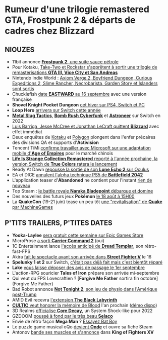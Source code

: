 # Rumeur d'une trilogie remastered GTA, Frostpunk 2 & départs de cadres chez Blizzard

## NIOUZES

- 11bit annonce [**Frostpunk 2**, une suite sauce pétrole](https://www.gamekult.com/actualite/11-bit-studios-annonce-frostpunk-2-3050841851.html)
- Pour Kotaku, [Take-Two et Rockstar s'apprêtent à sortir une trilogie de remasterisations **GTA III, Vice City et San Andreas**](https://kotaku.com/the-gta-remastered-trilogy-appears-to-be-real-and-comi-1847474620)
- Nintendo Indie World : [Axiom Verge 2, Boyfriend Dungeon, Curious Expeditions 2, Slime Rancher, Necrobarista, Garden Story et Islanders sont sortis](https://www.gamekult.com/actualite/axiom-verge-2-boyfriend-dungeon-ces-7-jeux-indes-disponibles-a-la-fin-du-nintendo-indie-world-3050841883.html)
- Chucklefish [date **EASTWARD** au 16 septembre](https://www.gamekult.com/actualite/le-superbe-jeu-d-aventure-eastward-prend-date-pour-le-16-septembre-sur-pc-et-switch-3050841885.html) avec une version française
- **Shovel Knight Pocket Dungeon** [cet hiver sur PS4, Switch et PC](https://www.gamekult.com/actualite/shovel-knight-pocket-dungeon-s-annonce-sur-switch-pour-cet-hiver-3050841887.html)
- **Loop Hero** [arrivera sur Switch cette année](https://www.gamekult.com/actualite/loop-hero-confirme-sur-switch-pour-cette-annee-3050841879.html)
- [**Metal Slug Tactics**](https://www.gamekult.com/actualite/metal-slug-tactics-confirme-sur-switch-pour-2022-3050841877.html), [**Bomb Rush Cyberfunk**](https://www.gamekult.com/actualite/bomb-rush-cyberfunk-sera-temporairement-une-exclusivite-console-pour-la-switch-3050841881.html) et [**Astroneer**](https://www.gamekult.com/actualite/astroneer-s-annonce-sur-switch-pour-le-debut-de-l-annee-prochaine-3050841897.html) sur Switch en 2022
- [Luis Barriga, Jesse McCree et Jonathan LeCraft quittent **Blizzard**](https://kotaku.com/jesse-mcree-diablo-4-director-no-longer-at-activision-1847469113) avec effet immédiat
- Deux enquêtes de [Kotaku](https://kotaku.com/activision-blizzard-s-qa-department-seems-like-a-hellho-1847473158) et [Polygon](https://www.polygon.com/22622396/activision-blizzard-toxic-culture-qa-customer-service-report) plongent dans l'enfer précaires des divisions QA et supports d'**Activision**
- Tencent TiMi [confirme travailler avec Microsoft sur une adaptation mobile d'**Age of Empires**](https://www.eurogamer.net/articles/2021-08-14-first-look-at-return-to-empire-the-china-only-age-of-empires-mobile-game) pour le marché chinois
- [**Life Is Strange Collection Remastered** reporté à l'année prochaine, la version Switch de **True Colors** ratera le lancement](https://www.gamekult.com/actualite/life-is-strange-remastered-collection-est-repousse-au-debut-de-l-annee-prochaine-3050841889.html)
- Ready At Dawn [repousse la sortie de son **Lone Echo 2** sur Oculus](https://www.gamekult.com/actualite/amateurs-de-realite-virtuelle-lone-echo-2-aura-du-retard-3050841929.html)
- EA et DICE [annulent l'alpha technique PS5 de **Battlefield 2042**](https://www.videogameschronicle.com/news/battlefield-2042s-tech-test-is-cancelled-on-ps5-due-to-critical-issue-as-xbox-invites-dispatched/)
- L'application teaser d'**Abandoned** ne contient pour l'instant [rien de nouveau](https://www.pushsquare.com/news/2021/08/abandoned_app_patch_drops_trailer_is_the_same_as_twitter_tease)
- Top Steam : [le battle royale **Naraka Bladepoint** débarque et domine](https://www.pcgamesn.com/naraka-bladepoint/steam-player-count)
- Des nouvelles des futurs jeux **Pokémon** [le 18 août à 15H00](https://www.gamekult.com/actualite/pokemon-presents-du-nouveau-sur-les-jeux-switch-le-18-aout-3050841951.html)
- La **QuakeCon** (19-21 juin) tease un peu tôt [une "revitalisation" de **Quake** par MachineGames](https://arstechnica.com/gaming/2021/08/quakecon-schedule-leak-shows-quake-revitalized-edition-from-machinegames/)

## P'TITS TRAILERS, P'TITES DATES

- **Yooka-Laylee** [sera gratuit cette semaine sur Epic Games Store](https://gamerant.com/yooka-laylee-playtonic-epic-games-store/)
- MicroProse [a sorti **Carrier Command 2**](https://www.youtube.com/watch?v=RNHavtJvQ7M) (oui)
- 1C Entertainment lance [l'accès anticipé de **Dread Templar**](https://www.youtube.com/watch?v=grieB_8Hkpc), son rétro-fast-FPS
- Akira [fait le spectacle avant son arrivée dans **Street Fighter V**](https://www.gematsu.com/2021/08/street-fighter-v-champion-edition-dlc-character-akira-kazama-gameplay-trailer) le 16
- **Spelunky 1 et 2** sur Switch, [c'était pas déjà fait mais c'est bientôt réparé](https://www.gamekult.com/actualite/spelunky-et-sa-suite-devraient-trouver-leur-chemin-sur-switch-pour-le-27-aout-3050841925.html)
- **Lake** [vous laisse déposer des avis de passage le 1er septembre](https://www.youtube.com/watch?v=gew7qD1T4LU)
- L'action-RPG souricier **Tales of Iron** prépare son arrivée mi-septembre
- Qui veut du FPS Lovecraftien ? [**Forgive Me Father** sortira fin octobre](Forgive Me Father)
- Bad Robot annonce [**Not Tonight 2**, son jeu de physio dans l'Amérique post-Trump](https://www.youtube.com/watch?v=Z2ay-KbMyA8)
- AMID Evil recevra [l'extension **The Black Labyrinth**](https://www.youtube.com/watch?v=-NVVh8W_3FM)
- [**CULTIC** veut honorer la mémoire de Blood](https://www.gematsu.com/2021/08/horror-first-person-shooter-cultic-launches-in-2022-for-ps5-xbox-series-ps4-xbox-one-switch-and-pc-demo-now-available-for-pc) l'an prochain ([démo dispo](https://store.steampowered.com/app/1684930/CULTIC/))
- 3D Realms [officialise **Core Decay**](https://www.youtube.com/watch?v=UaXhkgRWOqg), un System Shock-like pour 2022
- GZDOOM [poussé à fond par le très beau **Selaco**](https://www.youtube.com/watch?v=ozxnmQyzll4)
- Envie de rétro façon **Mega Man** ? [Essayez Bat Boy](https://www.youtube.com/watch?v=GKtIXM8ojt0)
- Le puzzle game musical oQo [devient **Onde**](https://www.youtube.com/watch?v=0nAnZLKYbEc) et ouvre sa fiche Steam
- Antonov [bande ses muscles et s'annonce](https://www.youtube.com/watch?v=C8qPFEX2Cgs) dans **King of Fighters XV**
